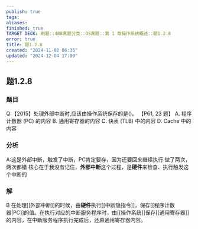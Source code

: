 ```yaml
---
publish: true
tags: 
aliases: 
finished: true
TARGET DECK: 刷题::408真题分类::OS真题::第 1 章操作系统概述::题1.2.8
error: true
title: 题1.2.8
created: "2024-11-02 06:35"
updated: "2024-12-04 17:00"
---
```

## 题1.2.8
### 题目
Q:【2015】处理外部中断时,应该由操作系统保存的是()。 【P61, 23 题】
A. 程序计数器 (PC) 的内容 
B. 通用寄存器的内容
C. 快表 (TLB) 中的内容 
D. Cache 中的内容
### 分析
A:这是外部中断，触发了中断，PC肯定要存，因为还要回来继续执行
做了两次，两次都错
核心在于我没有记住，**外部中断**这个过程，是**硬件**来检查、执行触发这个中断的
### 解
B
在处理[[外部中断]]的时候，由**硬件**执行[[中断隐指令]]，保存[[程序计数器|PC]]的值。在执行对应的中断服务程序时，由[[操作系统]]保存[[通用寄存器]]的内容，在中断服务程序执行完成后，还原通用寄存器内容。
<!--ID: 1731146756207-->
